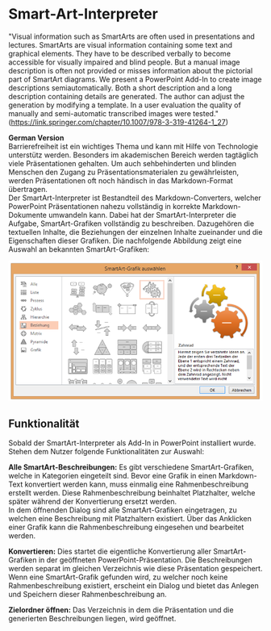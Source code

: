 # Smart-Art-Interpreter
"Visual information such as SmartArts are often used in presentations and lectures. SmartArts are visual information containing some text and graphical elements. They have to be described verbally to become accessible for visually impaired and blind people. But a manual image description is often not provided or misses information about the pictorial part of SmartArt diagrams. We present a PowerPoint Add-In to create image descriptions semiautomatically. Both a short description and a long description containing details are generated. The author can adjust the generation by modifying a template. In a user evaluation the quality of manually and semi-automatic transcribed images were tested." (https://link.springer.com/chapter/10.1007/978-3-319-41264-1_27)

**German Version**<br/>
Barrierefreiheit ist ein wichtiges Thema und kann mit Hilfe von Technologie unterstütz werden. Besonders im akademischen Bereich werden tagtäglich viele Präsentationen gehalten. Um auch sehbehinderten und blinden Menschen den Zugang zu Präsentationsmaterialen zu gewährleisten, werden Präsentationen oft noch händisch in das Markdown-Format übertragen.  
Der SmartArt-Interpreter ist Bestandteil des Markdown-Converters, welcher PowerPoint Präsentationen nahezu vollständig in korrekte Markdown-Dokumente umwandeln kann. Dabei hat der SmartArt-Interpreter die Aufgabe, SmartArt-Grafiken vollständig zu beschreiben. Dazugehören die textuellen Inhalte, die Beziehungen der einzelnen Inhalte zueinander und die Eigenschaften dieser Grafiken. Die nachfolgende Abbildung zeigt eine Auswahl an bekannten SmartArt-Grafiken:

![smartArts](https://github.com/Juliiia/Smart-Art-Interpreter/blob/master/img/smartarts.png)

## Funktionalität
Sobald der SmartArt-Interpreter als Add-In in PowerPoint installiert wurde. Stehen dem Nutzer folgende Funktionalitäten zur Auswahl:

**Alle SmartArt-Beschreibungen:**
Es gibt verschiedene SmartArt-Grafiken, welche in Kategorien eingeteilt sind. Bevor eine Grafik in einen Markdown-Text konvertiert werden kann, muss einmalig eine Rahmenbeschreibung erstellt werden. Diese Rahmenbeschreibung beinhaltet Platzhalter, welche später während der Konvertierung ersetzt werden. <br/>
In dem öffnenden Dialog sind alle SmartArt-Grafiken eingetragen, zu welchen eine Beschreibung mit Platzhaltern existiert. Über das Anklicken einer Grafik kann die Rahmenbeschreibung eingesehen und bearbeitet werden.

**Konvertieren:**
Dies startet die eigentliche Konvertierung aller SmartArt-Grafiken in der geöffneten PowerPoint-Präsentation. Die Beschreibungen werden separat im gleichen Verzeichnis wie diese Präsentation gespeichert.<br/>
Wenn eine SmartArt-Grafik gefunden wird, zu welcher noch keine Rahmenbeschreibung existiert, erscheint ein Dialog und bietet das Anlegen und Speichern dieser Rahmenbeschreibung an. 

**Zielordner öffnen:**
Das Verzeichnis in dem die Präsentation und die generierten Beschreibungen liegen, wird geöffnet.
